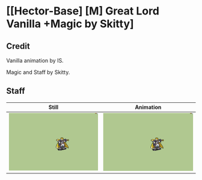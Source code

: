 # [\[Hector-Base\] \[M\] Great Lord Vanilla +Magic by Skitty]

## Credit

Vanilla animation by IS.

Magic and Staff by Skitty.
	
## Staff

| Still | Animation |
| :---: | :-------: |
| ![Staff still](./Staff_000.png) | ![Staff animation](./Staff.gif) |
